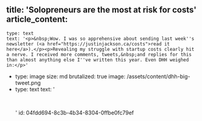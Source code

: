 title: 'Solopreneurs are the most at risk for costs'
article_content:
  -
    type: text
    text: '<p>&nbsp;Wow. I was so apprehensive about sending last week''s newsletter (<a href="https://justinjackson.ca/costs">read it here</a>).</p><p>Revealing my struggle with startup costs clearly hit a nerve. I received more comments, tweets,&nbsp;and replies for this than almost anything else I''ve written this year. Even DHH weighed in:</p>'
  -
    type: image
    size: md
    brutalized: true
    image: /assets/content/dhh-big-tweet.png
  -
    type: text
    text: '<p><br></p>'
id: 04fdd694-8c3b-4b34-8304-0ffbe0fc79ef
